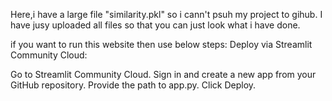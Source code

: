 Here,i have a large file "similarity.pkl" so i cann't psuh my project to gihub.
I have jusy uploaded all files so that you can just look what i have done.

if you want to run this website then use below steps:
Deploy via Streamlit Community Cloud:

Go to Streamlit Community Cloud.
Sign in and create a new app from your GitHub repository.
Provide the path to app.py.
Click Deploy.
